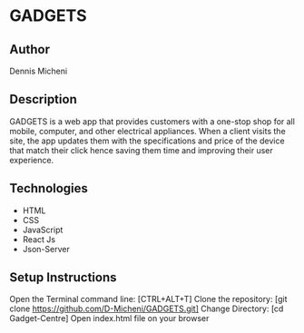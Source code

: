 # GADGETS
## Author
Dennis Micheni
## Description
GADGETS is a web app that provides customers with a one-stop shop for all mobile, computer, and other electrical appliances. When a client visits the site, the app updates them with the specifications and price of the device that match their click hence saving them time and improving their user experience.
## Technologies
* HTML
* CSS
* JavaScript
* React Js
* Json-Server
## Setup Instructions
Open the Terminal command line: [CTRL+ALT+T]
Clone the repository: [git clone https://github.com/D-Micheni/GADGETS.git]
Change Directory: [cd Gadget-Centre]
Open index.html file on your browser


